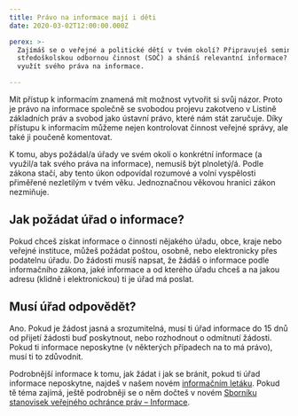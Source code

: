 ```yaml
---
title: Právo na informace mají i děti
date: 2020-03-02T12:00:00.000Z

perex: >-
  Zajímáš se o veřejné a politické dětí v tvém okolí? Připravuješ seminárku či
  středoškolskou odbornou činnost (SOČ) a sháníš relevantní informace? Můžeš
  využít svého práva na informace.

---
```





Mít přístup k informacím znamená mít možnost vytvořit si svůj názor. Proto je právo na informace společně se svobodou projevu zakotveno v Listině základních práv a svobod jako ústavní právo, které nám stát zaručuje. Díky přístupu k informacím můžeme nejen kontrolovat činnost veřejné správy, ale také ji poučeně komentovat.



K tomu, abys požádal/a úřady ve svém okolí o konkrétní informace (a využil/a tak svého práva na informace), nemusíš být plnoletý/á. Podle zákona stačí, aby tento úkon odpovídal rozumové a volní vyspělosti přiměřené nezletilým v tvém věku. Jednoznačnou věkovou hranici zákon nezmiňuje.



## Jak požádat úřad o informace?



Pokud chceš získat informace o činnosti nějakého úřadu, obce, kraje nebo veřejné instituce, můžeš požádat poštou, osobně, nebo elektronicky přes podatelnu úřadu. Do žádosti musíš napsat, že žádáš o informace podle informačního zákona, jaké informace a od kterého úřadu chceš a na jakou adresu (klidně i elektronickou) ti je úřad má poslat. 



## Musí úřad odpovědět?



Ano. Pokud je žádost jasná a srozumitelná, musí ti úřad informace do 15 dnů od přijetí žádosti buď poskytnout, nebo rozhodnout o odmítnutí žádosti. Pokud ti informace neposkytne (v některých případech na to má právo), musí ti to zdůvodnit.



Podrobnější informace k tomu, jak žádat i jak se bránit, pokud ti úřad informace neposkytne, najdeš v našem novém [informačním letáku](https://www.ochrance.cz/fileadmin/user_upload/Letaky/Poskytovani-informaci.pdf). Pokud tě téma zajímá, ještě podrobněji se o něm dočteš v novém [Sborníku stanovisek veřejného ochránce práv – Informace](https://www.ochrance.cz/fileadmin/user_upload/Publikace/sborniky_stanoviska/Sbornik_Informace.pdf). 



